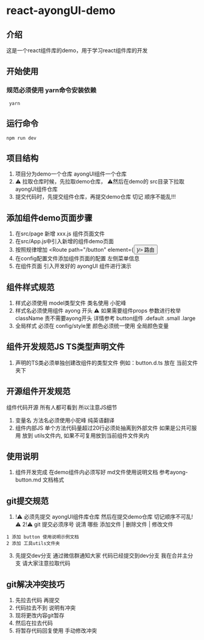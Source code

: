 # react-ayongUI-demo

## 介绍

这是一个react组件库的demo，用于学习react组件库的开发

## 开始使用

### 规范必须使用 yarn命令安装依赖

``` 
 yarn 
```

## 运行命令

``` 
npm run dev
```

## 项目结构

1. 项目分为demo一个仓库 ayongUI组件一个仓库
2. ⚠️ 拉取仓库时候，先拉取demo仓库， ⚠️然后在demo的 src目录下拉取 ayongUI组件仓库
3. 提交代码时，先提交组件仓库，再提交demo仓库 切记 顺序不能乱!!!

## 添加组件demo页面步骤

1. 在src/page 新增 xxx.js 组件页面文件
2. 在src/App.js中引入新增的组件demo页面
3. 按照规律增加    <Route path="/button" element={<Button/>}/> 路由
4. 在config配置文件添加组件页面的配置 左侧菜单信息
5. 在组件页面 引入开发好的 ayongUI 组件进行演示

## 组件样式规范

1. 样式必须使用 model类型文件 类名使用 小驼峰
2. 样式名必须使用组件 ayong 开头 ⚠️ 如果需要组件props 参数进行枚举 className 责不需要ayong开头 详情参考 button组件
   .default .small .large
3. 全局样式 必须在 config/style里 颜色必须统一使用 全局颜色变量

## 组件开发规范JS TS类型声明文件

1. 声明的TS类必须单独创建改组件的类型文件 例如：button.d.ts 放在 当前文件夹下

## 开源组件开发规范

组件代码开源 所有人都可看到 所以注意JS细节

1. 变量名 方法名必须使用小驼峰 纯英语翻译
2. 组件内部JS 单个方法代码量超过20行必须处抽离到外部文件 如果是公共可服用 放到 utils文件内, 如果不可复用放到当前组件文件夹内

## 使用说明

1. 组件开发完成 在demo组件内必须写好 md文件使用说明文档 参考ayong-button.md 文档格式

## git提交规范

1. !⚠️ 必须先提交 ayongUI组件库仓库 然后在提交demo仓库 切记顺序不可乱!⚠️
   2!⚠️ git 提交必须序号 说清 哪些 添加文件 | 删除文件 | 修改文件

```MD
1 添加 button 使用说明示例文档
2 添加 工具utils文件夹

```

3. 先提交dev分支 通过微信群通知大家 代码已经提交到dev分支 我在合并主分支 请大家注意拉取代码

## git解决冲突技巧

1. 先拉去代码 再提交
2. 代码拉去不到 说明有冲突
3. 现将更改内容git暂存
4. 然后在拉去代码
5. 将暂存代码回复使用 手动修改冲突